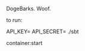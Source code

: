 DogeBarks. Woof.

to run:

API_KEY=<twitter key> API_SECRET=<twitter secret> ./sbt

container:start
